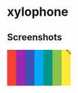 # xylophone

## Screenshots

<img src="./screenshots/screen-2020-05-02_000001.png" alt="drawing" width="150"/>
